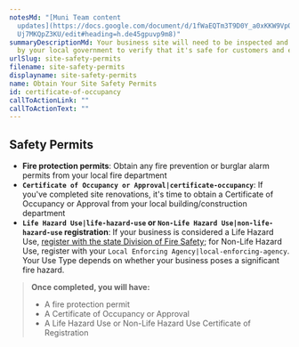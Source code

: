 ```yaml
---
notesMd: "[Muni Team content
  updates](https://docs.google.com/document/d/1fWaEQTm3T9D0Y_a0xKKW9VpQUTF_hQzt\
  Uj7MKQpZ3KU/edit#heading=h.de45gpuvp9m8)"
summaryDescriptionMd: Your business site will need to be inspected and approved
  by your local government to verify that it's safe for customers and employees.
urlSlug: site-safety-permits
filename: site-safety-permits
displayname: site-safety-permits
name: Obtain Your Site Safety Permits
id: certificate-of-occupancy
callToActionLink: ""
callToActionText: ""
---
```

## Safety Permits

* **Fire protection permits**: Obtain any fire prevention or burglar alarm permits from your local fire department
* **`Certificate of Occupancy or Approval|certificate-occupancy`**: If you've completed site renovations, it's time to obtain a Certificate of Occupancy or Approval from your local building/construction department
* **`Life Hazard Use|life-hazard-use` or `Non-Life Hazard Use|non-life-hazard-use` registration**: If your business is considered a Life Hazard Use, [register with the state Division of Fire Safety](https://firesolutions.dca.nj.gov/); for Non-Life Hazard Use, register with your `Local Enforcing Agency|local-enforcing-agency`. Your Use Type depends on whether your business poses a significant fire hazard.

> **Once completed, you will have:**
>
> * A fire protection permit
> * A Certificate of Occupancy or Approval
> * A Life Hazard Use or Non-Life Hazard Use Certificate of Registration